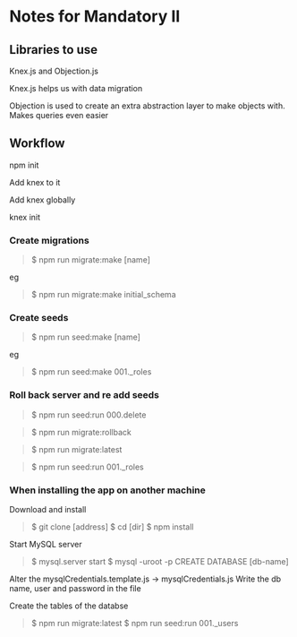 # Notes for Mandatory II

## Libraries to use

Knex.js and Objection.js

Knex.js helps us with data migration


Objection is used to create an extra abstraction layer to make objects with.
Makes queries even easier


## Workflow

npm init

Add knex to it

Add knex globally

knex init

### Create migrations

> $ npm run migrate:make [name]

eg 

> $ npm run migrate:make initial_schema

### Create seeds

> $ npm run seed:make [name]

eg

> $ npm run seed:make 001._roles


### Roll back server and re add seeds

> $ npm run seed:run 000.delete

> $ npm run migrate:rollback

> $ npm run migrate:latest

> $ npm run seed:run 001._roles


### When installing the app on another machine

Download and install
> $ git clone [address]
> $ cd [dir]
> $ npm install

Start MySQL server
> $ mysql.server start
> $ mysql -uroot -p
> CREATE DATABASE [db-name]

Alter the mysqlCredentials.template.js 
-> mysqlCredentials.js
Write the db name,  user and password in the file

Create the tables of the databse
> $ npm run migrate:latest
> $ npm run seed:run 001._users
